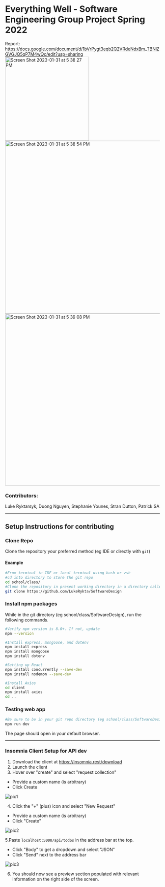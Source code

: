 # Everything Well - Software Engineering Group Project Spring 2022

 Report: https://docs.google.com/document/d/1bVrPygt3eqb2Q2VRdeNdxBm_TBNlZGVGJQ5qP7M4wQc/edit?usp=sharing
 <img width="273" alt="Screen Shot 2023-01-31 at 5 38 27 PM" src="https://user-images.githubusercontent.com/60558403/215908449-1332c6af-1364-4c4e-9f99-b77d5c483576.png"> <br />
<img width="562" alt="Screen Shot 2023-01-31 at 5 38 54 PM" src="https://user-images.githubusercontent.com/60558403/215908507-9492598f-feac-445b-908d-000f213c758e.png">
<img width="558" alt="Screen Shot 2023-01-31 at 5 39 08 PM" src="https://user-images.githubusercontent.com/60558403/215908530-a13bd012-0970-4c58-8258-6fd7fbab65cb.png">

 

### Contributors:
  Luke Ryktarsyk,
  Duong Nguyen,
  Stephanie Younes,
  Stran Dutton,
  Patrick SA

___

## Setup Instructions for contributing
### Clone Repo
Clone the repository your preferred method (eg IDE or directly with `git`)
#### Example
```bash
#From terminal in IDE or local terminal using bash or zsh
#cd into directory to store the git repo
cd school/class/
#Clone the repository in present working directory in a directory called SoftwareDesign
git clone https://github.com/LukeRykta/SoftwareDesign
```

### Install npm packages
While in the git directory (eg school/class/SoftwareDesign), run the following commands.
```bash
#Verify npm version is 8.0+. If not, update
npm --version

#Install express, mongoose, and dotenv
npm install express
npm install mongoose
npm install dotenv

#Setting up React
npm install concurrently --save-dev
npm install nodemon --save-dev

#Install Axios
cd client
npm install axios
cd ..
```

### Testing web app
```bash
#Be sure to be in your git repo directory (eg school/class/SoftwareDesign), run the following
npm run dev
```
The page should open in your default browser.

___

### Insomnia Client Setup for API dev
1. Download the client at <https://insomnia.rest/download>
2. Launch the client
3. Hover over "create" and select "request collection"
  -  Provide a custom name (is arbitrary)
  -  Click Create
  
  
  
  ![pic1](https://user-images.githubusercontent.com/90591648/152615685-96d7fcba-25ab-4b78-9c8d-d7b04a48dfd4.png)
  
4. Click the "+" (plus) icon and select "New Request"
  - Provide a custom name (is arbitrary)
  - Click "Create"

![pic2](https://user-images.githubusercontent.com/90591648/152616088-5396b7bb-108e-46fd-a3df-75765bcb28ea.png)

5.Paste `localhost:5000/api/todos` in the address bar at the top.
  - Click "Body" to get a dropdown and select "JSON"
  - Click "Send" next to the address bar

![pic3](https://user-images.githubusercontent.com/90591648/152616352-69092446-f1e6-4cf9-905f-ff19d3d1ebbd.png)

6. You should now see a preview section populated with relevant information on the right side of the screen.
